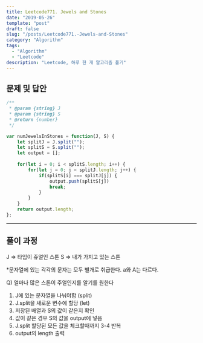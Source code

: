 ```yaml
---
title: Leetcode771. Jewels and Stones
date: "2019-05-26"
template: "post"
draft: false
slug: "/posts/Leetcode771.-Jewels-and-Stones"
category: "Algorithm"
tags:
  - "Algorithm"
  - "Leetcode"
description: "Leetcode, 하루 한 개 알고리즘 풀기"
---
```

## 문제 및 답안

``` js
/**
 * @param {string} J
 * @param {string} S
 * @return {number}
 */

var numJewelsInStones = function(J, S) {
    let splitJ = J.split("");
    let splitS = S.split("");
    let output = [];
    
    for(let i = 0; i < splitS.length; i++) {
        for(let j = 0; j < splitJ.length; j++) {
            if(splitS[i] === splitJ[j]) {
                output.push(splitS[j])
                break;
            }
        }
    }
    return output.length;
};
```
---

## 풀이 과정
J => 타입이 쥬얼인 스톤
S => 내가 가지고 있는 스톤

*문자열에 있는 각각의 문자는 모두 별개로 취급한다. a와 A는 다르다.

Q) 얼마나 많은 스톤이 주얼인지를 알기를 원한다

1. J에 있는 문자열을 나눠야함 (split)
2. J.split을 새로운 변수에 할당 (let)
3. 저장된 배열과 S의 값이 같은지 확인
4. 값이 같은 경우 S의 값을 output에 넣음
5. J.split 할당된 모든 값을 체크할때까지 3-4 반복
6. output의 length 출력